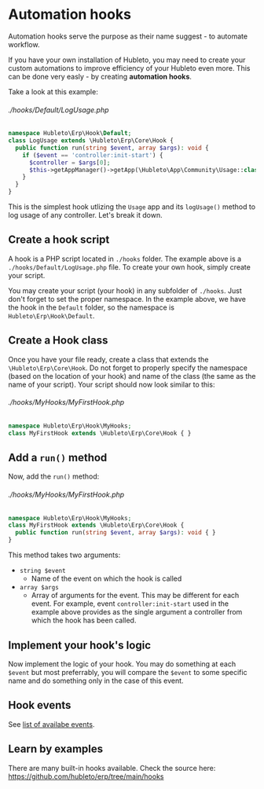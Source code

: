 # Automation hooks

Automation hooks serve the purpose as their name suggest - to automate workflow.

If you have your own installation of Hubleto, you may need to create your custom automations to improve efficiency of your Hubleto even more. This can be done very easly - by creating **automation hooks**.

Take a look at this example:

###### ./hooks/Default/LogUsage.php
```php
namespace Hubleto\Erp\Hook\Default;
class LogUsage extends \Hubleto\Erp\Core\Hook {
  public function run(string $event, array $args): void {
    if ($event == 'controller:init-start') {
      $controller = $args[0];
      $this->getAppManager()->getApp(\Hubleto\App\Community\Usage::class)->logUsage($controller);
    }
  }
}
```

This is the simplest hook utlizing the `Usage` app and its `logUsage()` method to log usage of any controller. Let's break it down.

## Create a hook script

A hook is a PHP script located in `./hooks` folder. The example above is a `./hooks/Default/LogUsage.php` file. To create your own hook, simply create your script.

You may create your script (your hook) in any subfolder of `./hooks`. Just don't forget to set the proper namespace. In the example above, we have the hook in the `Default` folder, so the namespace is `Hubleto\Erp\Hook\Default`.

## Create a Hook class

Once you have your file ready, create a class that extends the `\Hubleto\Erp\Core\Hook`. Do not forget to properly specify the namespace (based on the location of your hook) and name of the class (the same as the name of your script). Your script should now look similar to this:

###### ./hooks/MyHooks/MyFirstHook.php
```php
namespace Hubleto\Erp\Hook\MyHooks;
class MyFirstHook extends \Hubleto\Erp\Core\Hook { }
```

## Add a `run()` method

Now, add the `run()` method:

###### ./hooks/MyHooks/MyFirstHook.php
```php
namespace Hubleto\Erp\Hook\MyHooks;
class MyFirstHook extends \Hubleto\Erp\Core\Hook {
  public function run(string $event, array $args): void { }
}
```

This method takes two arguments:

  * `string $event`
    * Name of the event on which the hook is called
  * `array $args`
    * Array of arguments for the event. This may be different for each event. For example, event `controller:init-start` used in the example above provides as the single argument a controller from which the hook has been called.

## Implement your hook's logic

Now implement the logic of your hook. You may do something at each `$event` but most preferrably, you will compare the `$event` to some specific name and do something only in the case of this event.

## Hook events

See [list of availabe events](events).

## Learn by examples

There are many built-in hooks available. Check the source here: https://github.com/hubleto/erp/tree/main/hooks